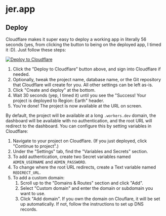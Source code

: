 # jer.app

## Deploy

Cloudflare makes it super easy to deploy a working app in literally 56 seconds (yes, from clicking the button to being on the deployed app, I timed it :D). Just follow these steps:

[![Deploy to Cloudflare](https://deploy.workers.cloudflare.com/button)](https://deploy.workers.cloudflare.com/?url=https://github.com/jeremy46231/jer.app)

1. Click the "Deploy to Cloudflare" button above, and sign into Cloudflare if needed.
2. Optionally, tweak the project name, database name, or the Git repository that Cloudflare will create for you. All other settings can be left as-is.
3. Click "Create and deploy" at the bottom.
4. Wait 30 seconds (yep, I timed it) until you see the "Success! Your project is deployed to Region: Earth" header.
5. You're done! The project is now available at the URL on screen.

By default, the project will be available at a long `.workers.dev` domain, the dashboard will be available with no authentication, and the root URL will redirect to the dashboard. You can configure this by setting variables in Cloudflare:

1. Navigate to your project on Cloudflare. (If you just deployed, click "Continue to project".)
2. Under the "Settings" tab, find the "Variables and Secrets" section.
3. To add authentication, create two Secret variables named `ADMIN_USERNAME` and `ADMIN_PASSWORD`.
4. To change where the root URL redirects, create a Text variable named `REDIRECT_URL`.
5. To add a custom domain:
   1. Scroll up to the "Domains & Routes" section and click "Add".
   2. Select "Custom domain" and enter the domain or subdomain you want to use.
   3. Click "Add domain". If you own the domain on Clouflare, it will be set up automatically. If not, follow the instructions to set up DNS records.

